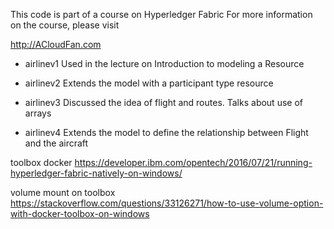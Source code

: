 This code is part of a course on Hyperledger Fabric
For more information on the course, please visit 

http://ACloudFan.com

* airlinev1
  Used in the lecture on Introduction to modeling a Resource

* airlinev2
  Extends the model with a participant type resource

* airlinev3
  Discussed the idea of flight and routes. Talks about use of arrays

* airlinev4
  Extends the model to define the relationship between Flight and the aircraft


toolbox docker
https://developer.ibm.com/opentech/2016/07/21/running-hyperledger-fabric-natively-on-windows/

volume mount on toolbox
https://stackoverflow.com/questions/33126271/how-to-use-volume-option-with-docker-toolbox-on-windows

